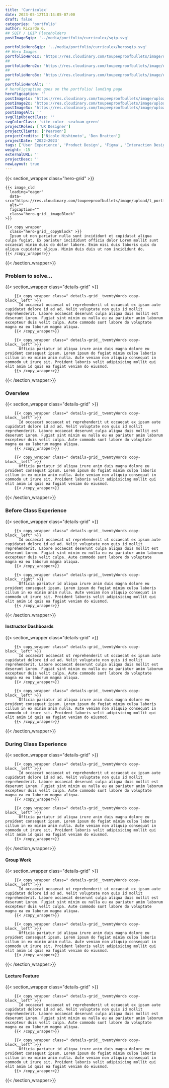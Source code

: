 ```yaml
---
title: 'Curriculex'
date: 2023-05-12T13:14:05-07:00
draft: false
categories: 'portfolio'
author: Ricardo G.
## SQIP / LQIP Placeholders
postImageSqip: '../media/portfolio/curriculex/sqip.svg'

portfolioHeroSqip: '../media/portfolio/curriculex/herosqip.svg'
## Hero Images
portfolioHero1x: 'https://res.cloudinary.com/toupeeproofbullets/image/upload/q_auto,f_auto,w_auto/v1684517113/curriculex/Curriculex_Hero.jpg'
##
portfolioHero2x: 'https://res.cloudinary.com/toupeeproofbullets/image/upload/q_auto,f_auto,w_auto/v1684517113/curriculex/Curriculex_Hero.jpg'
##
portfolioHero3x: 'https://res.cloudinary.com/toupeeproofbullets/image/upload/q_auto,f_auto,w_auto/v1684517113/curriculex/Curriculex_Hero.jpg'
##
portfolioHeroAlt: ''
# heroFigcaption goes on the portfolio/ landing page
heroFigcaption: ''
postImage1x: 'https://res.cloudinary.com/toupeeproofbullets/image/upload/q_auto,f_auto,w_auto/v1684517351/curriculex/CurriculexHPCardSM.jpg'
postImage2x: 'https://res.cloudinary.com/toupeeproofbullets/image/upload/q_auto,f_auto,w_auto/v1684517351/curriculex/CurriculexHPCardSM.jpg'
postImage3x: 'https://res.cloudinary.com/toupeeproofbullets/image/upload/q_auto,f_auto,w_auto/v1684517351/curriculex/CurriculexHPCardSM.jpg'
postImageAlt: ''
svgClipObjectClass: ''
svgColorClass: 'site-color--seafoam-green'
projectRoles: ['UX Designer']
projectClients: ['Pearson']
projectCredits: ['Nicole Nishimoto', 'Don Bratton']
projectDate: '2022—2023'
tags: ['User Experience', 'Product Design', 'Figma', 'Interaction Design']
weight: -15
externalURL: ''
projectDesc: ''
newLayout: true
---
```


{{< section_wrapper class="hero-grid" >}}

    {{< image_cld
      loading="eager"
      data-src="https://res.cloudinary.com/toupeeproofbullets/image/upload/t_portfolio_hero_16_9,f_auto,w_auto,q_auto/v1685578723/curriculex/analytics/analytics.webp"
      alt=""
      figcaption=""
      class="hero-grid__imageBlock"
    >}}

    {{< copy_wrapper
      class="hero-grid__copyBlock" >}}
      Ipsum ut non pariatur nulla sunt incididunt et cupidatat aliqua culpa fugiat. Ex pariatur incididunt officia dolor Lorem mollit sunt occaecat minim duis do dolor labore. Enim nisi duis laboris quis do aliqua cupidatat aliqua. Minim duis duis ut non incididunt do.
    {{< /copy_wrapper>}}

{{< /section_wrapper>}}

### Problem to solve...
{{< section_wrapper class="details-grid" >}}

        {{< copy_wrapper class=" details-grid__twentyWords copy-block__left" >}}
          Id occaecat occaecat ut reprehenderit ut occaecat ex ipsum aute cupidatat dolore id ad ad. Velit voluptate non quis id mollit reprehenderit. Labore occaecat deserunt culpa aliqua duis mollit est deserunt Lorem. Fugiat sint minim eu nulla eu ea pariatur anim laborum excepteur duis velit culpa. Aute commodo sunt labore do voluptate magna ea eu laborum magna aliqua.
        {{< /copy_wrapper>}}
        
        {{< copy_wrapper class=" details-grid__twentyWords copy-block__left" >}}
          Officia pariatur id aliqua irure anim duis magna dolore eu proident consequat ipsum. Lorem ipsum do fugiat minim culpa laboris cillum in ex minim anim nulla. Aute veniam non aliquip consequat in commodo ut irure sit. Proident laboris velit adipisicing mollit qui elit anim id quis ea fugiat veniam do eiusmod.
        {{< /copy_wrapper>}}

{{< /section_wrapper>}}

### Overview 

{{< section_wrapper class="details-grid" >}}

        {{< copy_wrapper class=" details-grid__twentyWords copy-block__left" >}}
          Id occaecat occaecat ut reprehenderit ut occaecat ex ipsum aute cupidatat dolore id ad ad. Velit voluptate non quis id mollit reprehenderit. Labore occaecat deserunt culpa aliqua duis mollit est deserunt Lorem. Fugiat sint minim eu nulla eu ea pariatur anim laborum excepteur duis velit culpa. Aute commodo sunt labore do voluptate magna ea eu laborum magna aliqua.
        {{< /copy_wrapper>}}
        
        {{< copy_wrapper class=" details-grid__twentyWords copy-block__left" >}}
          Officia pariatur id aliqua irure anim duis magna dolore eu proident consequat ipsum. Lorem ipsum do fugiat minim culpa laboris cillum in ex minim anim nulla. Aute veniam non aliquip consequat in commodo ut irure sit. Proident laboris velit adipisicing mollit qui elit anim id quis ea fugiat veniam do eiusmod.
        {{< /copy_wrapper>}}

{{< /section_wrapper>}}


### Before Class Experience

{{< section_wrapper class="details-grid" >}}

        {{< copy_wrapper class=" details-grid__twentyWords copy-block__left" >}}
          Id occaecat occaecat ut reprehenderit ut occaecat ex ipsum aute cupidatat dolore id ad ad. Velit voluptate non quis id mollit reprehenderit. Labore occaecat deserunt culpa aliqua duis mollit est deserunt Lorem. Fugiat sint minim eu nulla eu ea pariatur anim laborum excepteur duis velit culpa. Aute commodo sunt labore do voluptate magna ea eu laborum magna aliqua.
        {{< /copy_wrapper>}}
        
        {{< copy_wrapper class=" details-grid__twentyWords copy-block__right" >}}
          Officia pariatur id aliqua irure anim duis magna dolore eu proident consequat ipsum. Lorem ipsum do fugiat minim culpa laboris cillum in ex minim anim nulla. Aute veniam non aliquip consequat in commodo ut irure sit. Proident laboris velit adipisicing mollit qui elit anim id quis ea fugiat veniam do eiusmod.
        {{< /copy_wrapper>}}

{{< /section_wrapper>}}

#### Instructor Dashboards

{{< section_wrapper class="details-grid" >}}

        {{< copy_wrapper class=" details-grid__twentyWords copy-block__left" >}}
          Id occaecat occaecat ut reprehenderit ut occaecat ex ipsum aute cupidatat dolore id ad ad. Velit voluptate non quis id mollit reprehenderit. Labore occaecat deserunt culpa aliqua duis mollit est deserunt Lorem. Fugiat sint minim eu nulla eu ea pariatur anim laborum excepteur duis velit culpa. Aute commodo sunt labore do voluptate magna ea eu laborum magna aliqua.
        {{< /copy_wrapper>}}
        
        {{< copy_wrapper class=" details-grid__twentyWords copy-block__left" >}}
          Officia pariatur id aliqua irure anim duis magna dolore eu proident consequat ipsum. Lorem ipsum do fugiat minim culpa laboris cillum in ex minim anim nulla. Aute veniam non aliquip consequat in commodo ut irure sit. Proident laboris velit adipisicing mollit qui elit anim id quis ea fugiat veniam do eiusmod.
        {{< /copy_wrapper>}}

{{< /section_wrapper>}}

### During Class Experience

{{< section_wrapper class="details-grid" >}}

        {{< copy_wrapper class=" details-grid__twentyWords copy-block__left" >}}
          Id occaecat occaecat ut reprehenderit ut occaecat ex ipsum aute cupidatat dolore id ad ad. Velit voluptate non quis id mollit reprehenderit. Labore occaecat deserunt culpa aliqua duis mollit est deserunt Lorem. Fugiat sint minim eu nulla eu ea pariatur anim laborum excepteur duis velit culpa. Aute commodo sunt labore do voluptate magna ea eu laborum magna aliqua.
        {{< /copy_wrapper>}}
        
        {{< copy_wrapper class=" details-grid__twentyWords copy-block__left" >}}
          Officia pariatur id aliqua irure anim duis magna dolore eu proident consequat ipsum. Lorem ipsum do fugiat minim culpa laboris cillum in ex minim anim nulla. Aute veniam non aliquip consequat in commodo ut irure sit. Proident laboris velit adipisicing mollit qui elit anim id quis ea fugiat veniam do eiusmod.
        {{< /copy_wrapper>}}



{{< /section_wrapper>}}


#### Group Work

{{< section_wrapper class="details-grid" >}}

        {{< copy_wrapper class=" details-grid__twentyWords copy-block__left" >}}
          Id occaecat occaecat ut reprehenderit ut occaecat ex ipsum aute cupidatat dolore id ad ad. Velit voluptate non quis id mollit reprehenderit. Labore occaecat deserunt culpa aliqua duis mollit est deserunt Lorem. Fugiat sint minim eu nulla eu ea pariatur anim laborum excepteur duis velit culpa. Aute commodo sunt labore do voluptate magna ea eu laborum magna aliqua.
        {{< /copy_wrapper>}}
        
        {{< copy_wrapper class=" details-grid__twentyWords copy-block__left" >}}
          Officia pariatur id aliqua irure anim duis magna dolore eu proident consequat ipsum. Lorem ipsum do fugiat minim culpa laboris cillum in ex minim anim nulla. Aute veniam non aliquip consequat in commodo ut irure sit. Proident laboris velit adipisicing mollit qui elit anim id quis ea fugiat veniam do eiusmod.
        {{< /copy_wrapper>}}



{{< /section_wrapper>}}

#### Lecture Feature

{{< section_wrapper class="details-grid" >}}

        {{< copy_wrapper class=" details-grid__twentyWords copy-block__left" >}}
          Id occaecat occaecat ut reprehenderit ut occaecat ex ipsum aute cupidatat dolore id ad ad. Velit voluptate non quis id mollit reprehenderit. Labore occaecat deserunt culpa aliqua duis mollit est deserunt Lorem. Fugiat sint minim eu nulla eu ea pariatur anim laborum excepteur duis velit culpa. Aute commodo sunt labore do voluptate magna ea eu laborum magna aliqua.
        {{< /copy_wrapper>}}
        
        {{< copy_wrapper class=" details-grid__twentyWords copy-block__left" >}}
          Officia pariatur id aliqua irure anim duis magna dolore eu proident consequat ipsum. Lorem ipsum do fugiat minim culpa laboris cillum in ex minim anim nulla. Aute veniam non aliquip consequat in commodo ut irure sit. Proident laboris velit adipisicing mollit qui elit anim id quis ea fugiat veniam do eiusmod.
        {{< /copy_wrapper>}}



{{< /section_wrapper>}}
